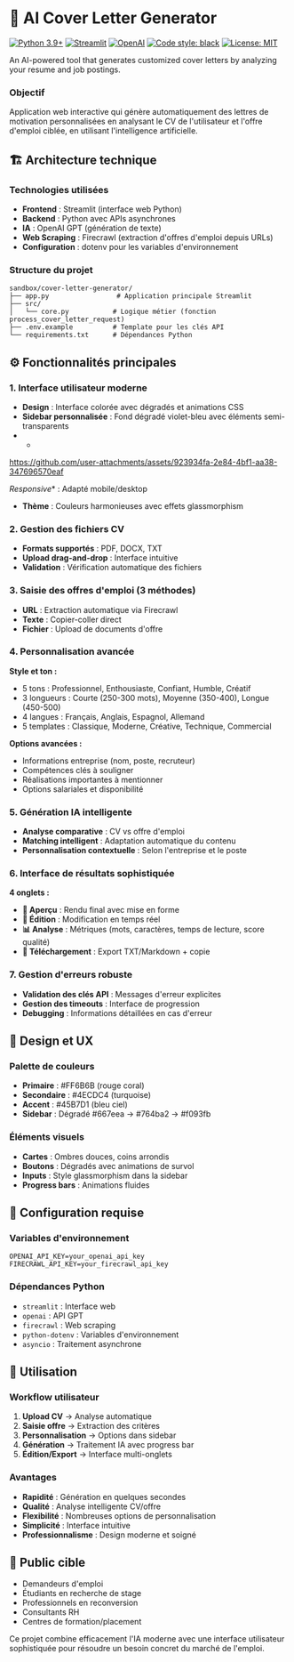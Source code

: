 # 📝 AI Cover Letter Generator

[![Python 3.9+](https://img.shields.io/badge/python-3.9+-blue.svg)](https://www.python.org/downloads/)
[![Streamlit](https://img.shields.io/badge/streamlit-1.29.0-FF4B4B.svg)](https://streamlit.io)
[![OpenAI](https://img.shields.io/badge/OpenAI-GPT4-00A67E.svg)](https://openai.com/)
[![Code style: black](https://img.shields.io/badge/code%20style-black-000000.svg)](https://github.com/psf/black)
[![License: MIT](https://img.shields.io/badge/License-MIT-yellow.svg)](https://opensource.org/licenses/MIT)

An AI-powered tool that generates customized cover letters by analyzing your resume and job postings.

### **Objectif**
Application web interactive qui génère automatiquement des lettres de motivation personnalisées en analysant le CV de l'utilisateur et l'offre d'emploi ciblée, en utilisant l'intelligence artificielle.

## 🏗️ Architecture technique

### **Technologies utilisées**
- **Frontend** : Streamlit (interface web Python)
- **Backend** : Python avec APIs asynchrones
- **IA** : OpenAI GPT (génération de texte)
- **Web Scraping** : Firecrawl (extraction d'offres d'emploi depuis URLs)
- **Configuration** : dotenv pour les variables d'environnement

### **Structure du projet**
```
sandbox/cover-letter-generator/
├── app.py                 # Application principale Streamlit
├── src/
│   └── core.py           # Logique métier (fonction process_cover_letter_request)
├── .env.example          # Template pour les clés API
└── requirements.txt      # Dépendances Python
```

## ⚙️ Fonctionnalités principales

### **1. Interface utilisateur moderne**
- **Design** : Interface colorée avec dégradés et animations CSS
- **Sidebar personnalisée** : Fond dégradé violet-bleu avec éléments semi-transparents
- *

https://github.com/user-attachments/assets/923934fa-2e84-4bf1-aa38-347696570eaf

*Responsive** : Adapté mobile/desktop
- **Thème** : Couleurs harmonieuses avec effets glassmorphism

### **2. Gestion des fichiers CV**
- **Formats supportés** : PDF, DOCX, TXT
- **Upload drag-and-drop** : Interface intuitive
- **Validation** : Vérification automatique des fichiers

### **3. Saisie des offres d'emploi (3 méthodes)**
- **URL** : Extraction automatique via Firecrawl
- **Texte** : Copier-coller direct
- **Fichier** : Upload de documents d'offre

### **4. Personnalisation avancée**
**Style et ton :**
- 5 tons : Professionnel, Enthousiaste, Confiant, Humble, Créatif
- 3 longueurs : Courte (250-300 mots), Moyenne (350-400), Longue (450-500)
- 4 langues : Français, Anglais, Espagnol, Allemand
- 5 templates : Classique, Moderne, Créative, Technique, Commercial

**Options avancées :**
- Informations entreprise (nom, poste, recruteur)
- Compétences clés à souligner
- Réalisations importantes à mentionner
- Options salariales et disponibilité

### **5. Génération IA intelligente**
- **Analyse comparative** : CV vs offre d'emploi
- **Matching intelligent** : Adaptation automatique du contenu
- **Personnalisation contextuelle** : Selon l'entreprise et le poste

### **6. Interface de résultats sophistiquée**
**4 onglets :**
- **📄 Aperçu** : Rendu final avec mise en forme
- **📝 Édition** : Modification en temps réel
- **📊 Analyse** : Métriques (mots, caractères, temps de lecture, score qualité)
- **💾 Téléchargement** : Export TXT/Markdown + copie

### **7. Gestion d'erreurs robuste**
- **Validation des clés API** : Messages d'erreur explicites
- **Gestion des timeouts** : Interface de progression
- **Debugging** : Informations détaillées en cas d'erreur

## 🎨 Design et UX

### **Palette de couleurs**
- **Primaire** : #FF6B6B (rouge coral)
- **Secondaire** : #4ECDC4 (turquoise)
- **Accent** : #45B7D1 (bleu ciel)
- **Sidebar** : Dégradé #667eea → #764ba2 → #f093fb

### **Éléments visuels**
- **Cartes** : Ombres douces, coins arrondis
- **Boutons** : Dégradés avec animations de survol
- **Inputs** : Style glassmorphism dans la sidebar
- **Progress bars** : Animations fluides

## 🔧 Configuration requise

### **Variables d'environnement**
```env
OPENAI_API_KEY=your_openai_api_key
FIRECRAWL_API_KEY=your_firecrawl_api_key
```

### **Dépendances Python**
- `streamlit` : Interface web
- `openai` : API GPT
- `firecrawl` : Web scraping
- `python-dotenv` : Variables d'environnement
- `asyncio` : Traitement asynchrone

## 🚀 Utilisation

### **Workflow utilisateur**
1. **Upload CV** → Analyse automatique
2. **Saisie offre** → Extraction des critères
3. **Personnalisation** → Options dans sidebar
4. **Génération** → Traitement IA avec progress bar
5. **Édition/Export** → Interface multi-onglets

### **Avantages**
- **Rapidité** : Génération en quelques secondes
- **Qualité** : Analyse intelligente CV/offre
- **Flexibilité** : Nombreuses options de personnalisation
- **Simplicité** : Interface intuitive
- **Professionnalisme** : Design moderne et soigné

## 🎯 Public cible
- Demandeurs d'emploi
- Étudiants en recherche de stage
- Professionnels en reconversion
- Consultants RH
- Centres de formation/placement

Ce projet combine efficacement l'IA moderne avec une interface utilisateur sophistiquée pour résoudre un besoin concret du marché de l'emploi.



